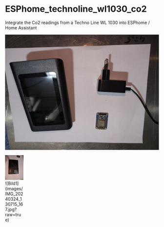 # ESPhome_technoline_wl1030_co2
Integrate the Co2 readings from a Techno Line WL 1030 into ESPhome / Home Assistant


![Bild1](images/IMG_20240324_130715_167.jpg?raw=true)



<div style="width:60px ; height:60px">
	<img src="/images/IMG_20240324_131228_758.jpg" width="280px">
	![Bild1](images/IMG_20240324_130715_167.jpg?raw=true)
</div>
